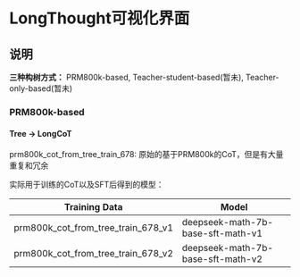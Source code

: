 # LongThought可视化界面

## 说明

**三种构树方式：** PRM800k-based, Teacher-student-based(暂未), Teacher-only-based(暂未)

### PRM800k-based

#### Tree -> LongCoT
prm800k_cot_from_tree_train_678: 原始的基于PRM800k的CoT，但是有大量重复和冗余

实际用于训练的CoT以及SFT后得到的模型：

| Training Data                                | Model                                     |
|----------------------------------------------|-------------------------------------------|
| prm800k_cot_from_tree_train_678_v1            | deepseek-math-7b-base-sft-math-v1         |
| prm800k_cot_from_tree_train_678_v2            | deepseek-math-7b-base-sft-math-v2         |